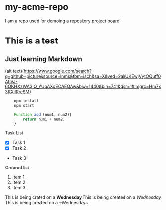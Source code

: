 # my-acme-repo
I am a repo used for demoing a repository project board
# This is a test

## Just learning Markdown 

(alt text)(https://www.google.com/search?q=github+picture&source=lnms&tbm=isch&sa=X&ved=2ahUKEwjVytOQuff0AhVJ-6QKHXzWA3IQ_AUoAXoECAEQAw&biw=1440&bih=741&dpr=1#imgrc=Hm7x3KXilRreSM)
<!--Codeblocks-->
```bash
    npm install
    npm start
```

```Javascript
    Function add (num1, num2){
        return num1 + num2;
    }

```
Task List
<!--Task Lists-->
* [x] Task 1
* [x] Task 2
* Task 3

Ordered list
1. Item 1
1. Item 2
1. Item 3

This is being crated on a **Wednesday**
This is being created on a *Wednesday*
This is being created on a ~Wednesday~

